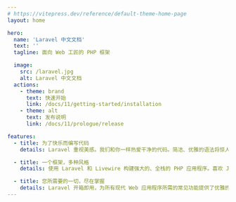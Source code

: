 ```yaml
---
# https://vitepress.dev/reference/default-theme-home-page
layout: home

hero:
  name: 'Laravel 中文文档'
  text: ''
  tagline: 面向 Web 工匠的 PHP 框架

  image:
    src: /laravel.jpg
    alt: Laravel 中文文档
  actions:
    - theme: brand
      text: 快速开始
      link: /docs/11/getting-started/installation
    - theme: alt
      text: 发布说明
      link: /docs/11/prologue/release

features:
  - title: 为了快乐而编写代码
    details: Laravel 重视美感。我们和你一样热爱干净的代码。简洁、优雅的语法将惊人的功能触手可及。每一个特性都经过深思熟虑，以提供美妙的开发者体验。

  - title: 一个框架，多种风格
    details: 使用 Laravel 和 Livewire 构建强大的、全栈的 PHP 应用程序。喜欢 JavaScript？通过将 Laravel 与 Inertia 配对，构建一个单体的 React 或 Vue 驱动的前端。或者，让 Laravel 作为您的 Next.js 应用程序、移动应用程序或其他前端的强大后端 API

  - title: 您所需要的一切，尽在掌握
    details: Laravel 开箱即用，为所有现代 Web 应用程序所需的常见功能提供了优雅的解决方案。现在是时候开始构建惊艳的应用程序，停止浪费时间寻找包和重新发明轮子
---
```

